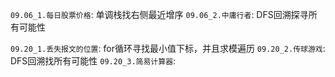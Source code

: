 
`09.06_1.每日股票价格`: 单调栈找右侧最近增序
`09.06_2.中庸行者`: DFS回溯探寻所有可能性

`09.20_1.丢失报文的位置`: for循环寻找最小值下标，并且求模遍历
`09.20_2.传球游戏`: DFS回溯找所有可能性
`09.20_3.简易计算器`: 

